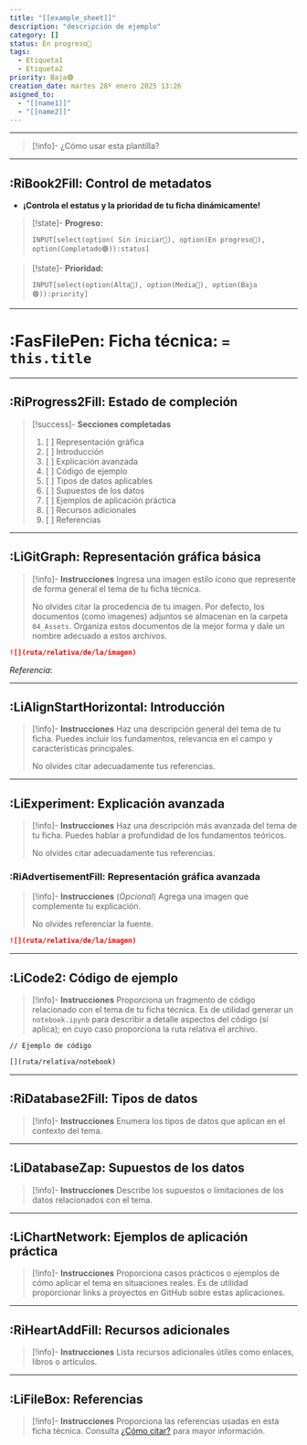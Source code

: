 ```yaml
---
title: "[[example_sheet]]"
description: "descripción de ejemplo"
category: []
status: En progreso🔵
tags:
  - Etiqueta1
  - Etiqueta2
priority: Baja🟢
creation_date: martes 28º enero 2025 13:26
asigned_to:
  - "[[name1]]"
  - "[[name2]]"
---
```


---
> [!info]- ¿Cómo usar esta plantilla?
> 

---
## :RiBook2Fill: Control de metadatos

- **¡Controla el estatus y la prioridad de tu ficha dinámicamente!**

> [!state]- **Progreso:**
> ```meta-bind
> INPUT[select(option( Sin iniciar🔴), option(En progreso🔵), option(Completado🟢)):status]
> ```
 
> [!state]- **Prioridad:**
> ```meta-bind
> INPUT[select(option(Alta🔴), option(Media🔵), option(Baja🟢)):priority]
> ```

---
# :FasFilePen: Ficha técnica: `= this.title` 

---
## :RiProgress2Fill: Estado de compleción

> [!success]- **Secciones completadas**
> 1. [ ] Representación gráfica
> 2. [ ] Introducción
> 3. [ ] Explicación avanzada
> 4. [ ] Código de ejemplo
> 5. [ ] Tipos de datos aplicables
> 6. [ ] Supuestos de los datos
> 7. [ ] Ejemplos de aplicación práctica
> 8. [ ] Recursos adicionales
> 9. [ ] Referencias

---
## :LiGitGraph: Representación gráfica básica

> [!info]- **Instrucciones**
> Ingresa una imagen estilo ícono que represente de forma general el tema de tu ficha técnica.
> 
> No olvides citar la procedencia de tu imagen. Por defecto, los documentos (como imagenes) adjuntos se almacenan en la carpeta `04_Assets`. Organiza estos documentos de la mejor forma y dale un nombre adecuado a estos archivos. 

```markdown
![](ruta/relativa/de/la/imagen)
```

*Referencia*:

---
## :LiAlignStartHorizontal: Introducción

> [!info]- **Instrucciones**
> Haz una descripción general del tema de tu ficha. Puedes incluir los fundamentos, relevancia en el campo y características principales.
> 
> No olvides citar adecuadamente tus referencias.

---
## :LiExperiment: Explicación avanzada

> [!info]- **Instrucciones**
> Haz una descripción más avanzada del tema de tu ficha. Puedes hablar a profundidad de los fundamentos teóricos.
> 
> No olvides citar adecuadamente tus referencias.

### :RiAdvertisementFill: Representación gráfica avanzada

> [!info]- **Instrucciones**
> (*Opcional*) Agrega una imagen que complemente tu explicación.
> 
> No olvides referenciar la fuente.

```markdown
![](ruta/relativa/de/la/imagen)
```

---
## :LiCode2: Código de ejemplo

> [!info]- **Instrucciones**
> Proporciona un fragmento de código relacionado con el tema de tu ficha técnica. Es de utilidad generar un `notebook.ipynb` para describir a detalle aspectos del código (si aplica); en cuyo caso proporciona la ruta relativa el archivo.  

```code
// Ejemplo de código
```

```markdown
[](ruta/relativa/notebook)
```

---
## :RiDatabase2Fill: Tipos de datos

> [!info]- **Instrucciones**
> Enumera los tipos de datos que aplican en el contexto del tema.

---
## :LiDatabaseZap: Supuestos de los datos

> [!info]- **Instrucciones**
> Describe los supuestos o limitaciones de los datos relacionados con el tema.

---
## :LiChartNetwork: Ejemplos de aplicación práctica

> [!info]- **Instrucciones**
> Proporciona casos prácticos o ejemplos de cómo aplicar el tema en situaciones reales. Es de utilidad proporcionar links a proyectos en GitHub sobre estas aplicaciones. 

---
## :RiHeartAddFill: Recursos adicionales

> [!info]- **Instrucciones**
> Lista recursos adicionales útiles como enlaces, libros o artículos.

---
## :LiFileBox: Referencias

> [!info]- **Instrucciones**
> Proporciona las referencias usadas en esta ficha técnica. Consulta [¿Cómo citar?](07_docs/referencias) para mayor información.
